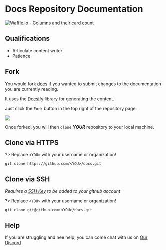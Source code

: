 # Docs Repository Documentation
[![Waffle.io - Columns and their card count](https://badge.waffle.io/indiehd/docs.svg?columns=all)](https://waffle.io/indiehd/docs)

## Qualifications
 * Articulate content writer
 * Patience

## Fork
You would fork [docs](https://github.com/indiehd/docs) if you wanted to submit changes to the documentation you are 
currently reading.

It uses the [Docsify](https://docsify.js.org/#/?id=docsify) library for generating the content.

Just click the `Fork` button in the top right of the repository page:

![](../images/fork_button.jpg)

Once forked, you will then `clone` ***YOUR*** repository to your local machine.

## Clone via HTTPS

?> Replace `<YOU>` with your username or organization!

```
git clone https://github.com/<YOU>/docs.git
```

## Clone via SSH

*Requires a [SSH Key](https://help.github.com/articles/generating-a-new-ssh-key-and-adding-it-to-the-ssh-agent/) to be 
added to your github account*

?> Replace `<YOU>` with your username or organization!

```
git clone git@github.com:<YOU>/docs.git
```

## Help
If you are struggling and nee help, you can come chat with us on [Our Discord](home/COMMUNITY)

